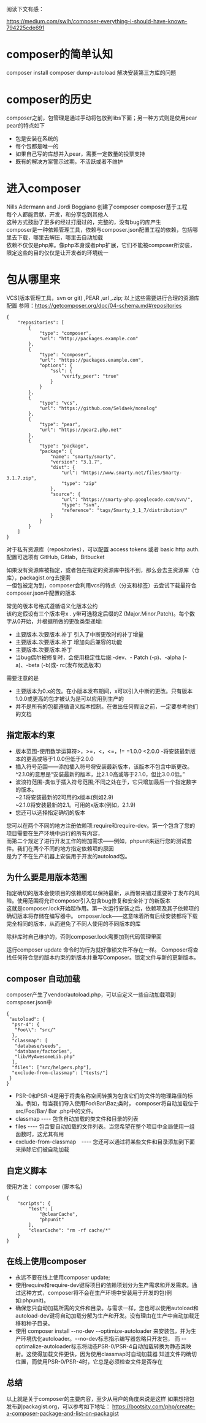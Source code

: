 

阅读下文有感： 

https://medium.com/swlh/composer-everything-i-should-have-known-794225cde691  


# composer的简单认知

composer install 
composer dump-autoload 
解决安装第三方库的问题 

# composer的历史

composer之前，包管理是通过手动将包放到libs下面；另一种方式则是使用pear 
pear的特点如下  
* 包是安装在系统的
* 每个包都是唯一的 
* 如果自己写的库想并入pear，需要一定数量的投票支持  
* 既有的解决方案警示过期，不活跃或者不维护  

#  进入composer 
Nills Adermann and Jordi Boggiano 创建了composer 
composer基于工程  
每个人都能贡献，开发，和分享包到其他人  
这种方式鼓励了更多的经过打磨过的，完整的，没有bug的库产生  
composer是一种依赖管理工具，依赖与composer.json配置工程的依赖，包括哪里去下载，哪里去解压，哪里去自动加载  
依赖不仅仅是php库。像php本身或者php扩展，它们不能被composer所安装，限定这些的目的仅仅是让开发者的环境统一   


# 包从哪里来  
VCS(版本管理工具，svn or git)  ,PEAR  ,url  ,.zip; 以上这些需要进行合理的资源库配置 
参照：https://getcomposer.org/doc/04-schema.md#repositories  
```
{
    "repositories": [
        {
            "type": "composer",
            "url": "http://packages.example.com"
        },
        {
            "type": "composer",
            "url": "https://packages.example.com",
            "options": {
                "ssl": {
                    "verify_peer": "true"
                }
            }
        },
        {
            "type": "vcs",
            "url": "https://github.com/Seldaek/monolog"
        },
        {
            "type": "pear",
            "url": "https://pear2.php.net"
        },
        {
            "type": "package",
            "package": {
                "name": "smarty/smarty",
                "version": "3.1.7",
                "dist": {
                    "url": "https://www.smarty.net/files/Smarty-3.1.7.zip",
                    "type": "zip"
                },
                "source": {
                    "url": "https://smarty-php.googlecode.com/svn/",
                    "type": "svn",
                    "reference": "tags/Smarty_3_1_7/distribution/"
                }
            }
        }
    ]
}
```
对于私有资源库（repositories），可以配置 access tokens 或者 basic http auth. 
配置可选项有 GitHub, Gitlab，Bitbucket  

如果没有资源库被指定，或者包在指定的资源库中找不到，那么会去主资源库（仓库），packagist.org去搜索  
一但包被定为到，composer会利用vcs的特点（分支和标签）去尝试下载最符合composer.json中配置的版本  

常见的版本号格式遵循语义化版本公约  
该约定假设有三个版本号x . y带可选稳定后缀的Z (Major.Minor.Patch)。每个数字从0开始，并根据所做的更改类型递增:  
* 主要版本.次要版本.补丁 引入了中断更改时的补丁增量
* 主要版本.次要版本.补丁 增加向后兼容的功能
* 主要版本.次要版本.补丁 
* 当bug偶尔被修复时，会使用稳定性后缀:-dev、- Patch (-p)、-alpha (-a)、-beta (-b)或- rc(发布候选版本)

需要注意的是 
* 主要版本为0.x的包。在小版本发布期间，x可以引入中断的更改。只有版本1.0.0或更高的包才被认为是可以应用到生产的  
* 并不是所有的包都遵循语义版本控制。在做出任何假设之前，一定要参考他们的文档

## 指定版本约束 

* 版本范围-使用数学运算符>，>=，<，<=，!= =1.0.0 <2.0.0 -将安装最新版本的更高或等于1.0.0但低于2.0.0
* 插入符号范围——添加插入符号将安装最新版本，该版本不包含中断更改。 ^2.1.0的意思是“安装最新的版本，比2.1.0高或等于2.1.0，但比3.0.0低。”
* 波浪符范围-类似于插入符号范围;不同之处在于，它只增加最后一个指定数字的版本。  
  ~2.1将安装最新的2可用的x版本(例如2.9)  
  ~2.1.0将安装最新的2.1。可用的x版本(例如，2.1.9)  
* 您还可以选择指定确切的版本  

您可以在两个不同的地方注册依赖项:require和require-dev。第一个包含了您的项目需要在生产环境中运行的所有内容，  
而第二个规定了进行开发工作的附加需求——例如，phpunit来运行您的测试套件。我们在两个不同的地方指定依赖项的原因  
是为了不在生产机器上安装用于开发的autoload包。  


## 为什么要是用版本范围  
指定确切的版本会使项目的依赖项难以保持最新，从而带来错过重要补丁发布的风险。使用范围将允许composer引入包含bug修复和安全补丁的新版本  
这就是composer.lock开始起作用。第一次运行安装之后，依赖项及其子依赖项的确切版本将存储在编写器中。
omposer.lock——这意味着所有后续安装都将下载完全相同的版本，从而避免了不同人使用的不同版本的库  

除非库时自己维护的，否则composer.lock需要加到代码管理里面  

运行composer update 命令时的行为就好像锁文件不存在一样。
Composer将查找任何符合您的版本约束的新版本并重写Composer。锁定文件与新的更新版本。  

## composer 自动加载  
composer产生了vendor/autoload.php，可以自定义一些自动加载项到comsposer.json中  
```
{
 "autoload": { 
  "psr-4": { 
   "Foo\\": "src/" 
  }, 
  "classmap": [ 
   "database/seeds", 
   "database/factories", 
   "lib/MyAwesomeLib.php" 
  ], 
  "files": ["src/helpers.php"], 
  "exclude-from-classmap": ["tests/"] 
 } 
}
```
* PSR-0和PSR-4是用于将类名称空间转换为包含它们的文件的物理路径的标准。例如，每当我们导入使用Foo\Bar\Baz;类时，
  composer将自动加载位于src/Foo/Bar/ Bar .php中的文件。  
* classmap  ---- 包含自动加载的类文件和目录的列表
* files ---- 包含要自动加载的文件列表。当您希望在整个项目中全局使用一组函数时，这尤其有用 
* exclude-from-classmap　---- 您还可以通过将某些文件和目录添加到下面来排除它们被自动加载　

## 自定义脚本  
使用方法： composer {脚本名}  
```
{ 
    "scripts": { 
        "test": [ 
            "@clearCache", 
            "phpunit" 
        ], 
        "clearCache": "rm -rf cache/*" 
    }
}
```

## 在线上使用composer  
* 永远不要在线上使用composer update; 
* 使用require和require-dev键将项目的依赖项划分为生产需求和开发需求。通过这种方式，composer将不会在生产环境中安装用于开发的包(例如:phpunit)。
* 确保您只自动加载所需的文件和目录。与需求一样，您也可以使用autoload和autoload-dev键将自动加载分解为生产和开发。没有理由在生产中自动加载迁移和种子目录。
* 使用 composer install --no-dev --optimize-autoloader 来安装包，并为生产环境优化autoloader。--no-dev标志指示编写器忽略只开发包，
  而 --optimalize-autoloader标志将动态PSR-0/PSR-4自动加载转换为静态类映射。这使得加载文件更快，因为使用classmap时自动加载器
  知道文件的确切位置，而使用PSR-0/PSR-4时，它总是必须检查文件是否存在


## 总结  
以上就是关于composer的主要内容，至少从用户的角度来说是这样 
如果想把包发布到packagist.org，可以参考如下地址： 
https://bootsity.com/php/create-a-composer-package-and-list-on-packagist
